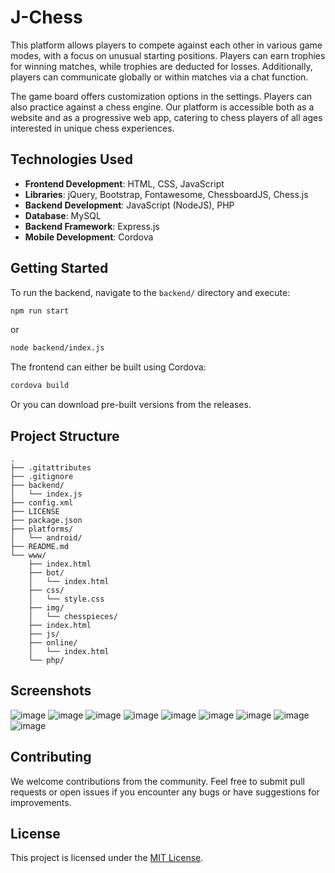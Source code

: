  # J-Chess

This platform allows players to compete against each other in various game modes, with a focus on unusual starting positions. Players can earn trophies for winning matches, while trophies are deducted for losses. Additionally, players can communicate globally or within matches via a chat function.

The game board offers customization options in the settings. Players can also practice against a chess engine. Our platform is accessible both as a website and as a progressive web app, catering to chess players of all ages interested in unique chess experiences.

## Technologies Used

- **Frontend Development**: HTML, CSS, JavaScript
- **Libraries**: jQuery, Bootstrap, Fontawesome, ChessboardJS, Chess.js
- **Backend Development**: JavaScript (NodeJS), PHP
- **Database**: MySQL
- **Backend Framework**: Express.js
- **Mobile Development**: Cordova

## Getting Started

To run the backend, navigate to the `backend/` directory and execute:

```bash
npm run start
```
or
```bash
node backend/index.js
```

The frontend can either be built using Cordova:

```bash
cordova build
```

Or you can download pre-built versions from the releases.

## Project Structure

```
.
├── .gitattributes
├── .gitignore
├── backend/
│   └── index.js
├── config.xml
├── LICENSE
├── package.json
├── platforms/
│   └── android/
├── README.md
└── www/
    ├── index.html
    ├── bot/
    │   └── index.html
    ├── css/
    │   └── style.css
    ├── img/
    │   └── chesspieces/
    ├── index.html
    ├── js/
    ├── online/
    │   └── index.html
    └── php/
```

## Screenshots

![image](https://github.com/ParcivalLTD/JChess/assets/79400664/2d45a45a-8c1b-40ba-ad60-e5b90dd060a1)
![image](https://github.com/ParcivalLTD/JChess/assets/79400664/5f63cf58-576c-4dbe-9877-4e8e22a1ae49)
![image](https://github.com/ParcivalLTD/JChess/assets/79400664/414e9b3f-a068-42bb-8186-4219fb2ef942)
![image](https://github.com/ParcivalLTD/JChess/assets/79400664/92308063-a458-49d3-b0e2-9e72f490153a)
![image](https://github.com/ParcivalLTD/JChess/assets/79400664/d5837bb9-de1a-423a-bf1b-aa729a2b0126)
![image](https://github.com/ParcivalLTD/JChess/assets/79400664/65d687ea-6b3c-4f20-a22c-83446f1c6938)
![image](https://github.com/ParcivalLTD/JChess/assets/79400664/e7b3ca79-7c6b-40a0-81ce-bb7186659b97)
![image](https://github.com/ParcivalLTD/JChess/assets/79400664/418534e5-16d9-4b2d-9d9f-a2fdd90ceb42)
![image](https://github.com/ParcivalLTD/JChess/assets/79400664/c071027d-fb2b-46c2-a0e6-0669d1fc887b)

## Contributing

We welcome contributions from the community. Feel free to submit pull requests or open issues if you encounter any bugs or have suggestions for improvements.

## License

This project is licensed under the [MIT License](LICENSE).
